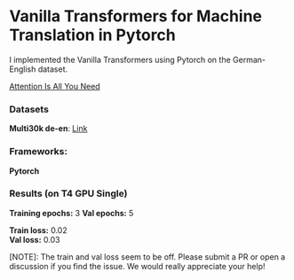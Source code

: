 
# Vanilla Transformers for Machine Translation in Pytorch

I implemented the Vanilla Transformers using Pytorch on the German-English dataset.

[Attention Is All You Need](https://arxiv.org/abs/1706.03762)


### Datasets

**Multi30k de-en**: [Link](https://raw.githubusercontent.com/multi30k/dataset/master/data/task1/raw/)

### Frameworks:
**Pytorch**


### Results (on T4 GPU Single)

**Training epochs:** 3
**Val epochs:** 5

**Train loss:** 0.02  
**Val loss:** 0.03 

[NOTE]: The train and val loss seem to be off. Please submit a PR or open a discussion if you find the issue. We would really appreciate your help!
